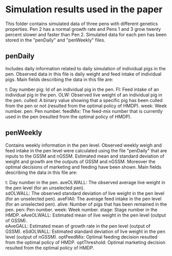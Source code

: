 # Simulation results used in the paper

This folder contains simulated data of three pens with different genetics properties. Pen 2 has a normal growth rate and Pens 1 and 3 grow twenty percent slower and faster than Pen 2. Simulated data for each pen has been stored in the "penDaily" and "penWeekly" files.

## penDaily 

Includes daily information related to daily simulation of individual pigs in the pen. Observed data in this file is daily weight and feed intake of individual pigs. Main fields describing the data in this file are:  

  t: Day number
  pig: Id of an individual pig in the pen. 
  FI: Feed intake of an individual pig in the pen.
  OLW: Observed live weight of an individual pig in the pen.
  culled: A binary value showing that a specific  pig has been culled from the pen or not (resulted from the optimal policy of HMDP).
  week: Week number. 
  pen: Pen number. 
  feedMix: The feed-mix number that is currently used in the pen (resulted from the optimal policy of HMDP).

## penWeekly

Contains weekly information in the pen level. Observed weekly weigh and feed intake in the pen level were calculated using the file "penDaily" that are inputs to the GSSM and nGSSM. Estimated mean and standard deviation of weight and growth are the outputs of GSSM and nGSSM. Moreover the optimal decisions of marketing and feeding have been shown. Main fields describing the data in this file are:       

  t: Day number in the pen.
  aveOLWALL: The observed average live weight in the pen level (for an unselected pen).  
  sdOLWALL: The observed standard deviation of live weight in the pen level (for an unselected pen).
  aveFIAll: The average feed intake in the pen level (for an unselected pen).
  alive: Number of pigs that has been remained in the pen.
  pen: Pen number.
  week: Week number. 
  stage: Stage number in the HMDP.
  eAveOLWALL: Estimated mean of live weight in the pen level (output of GSSM).  
  eAveGALL: Estimated mean of growth rate in the pen level (output of GSSM).
  eSdOLWALL: Estimated standard deviation of live weight in the pen level (output of nGSSM).
  optFeedMix: Optimal feeding decision resulted from the optimal policy of HMDP. 
  optThreshold: Optimal marketing decision resulted from the optimal policy of HMDP. 
